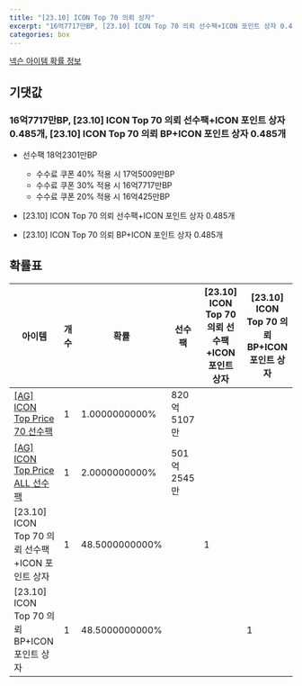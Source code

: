 ```yaml
---
title: "[23.10] ICON Top 70 의뢰 상자"
excerpt: "16억7717만BP, [23.10] ICON Top 70 의뢰 선수팩+ICON 포인트 상자 0.485개, [23.10] ICON Top 70 의뢰 BP+ICON 포인트 상자 0.485개"
categories: box
---
```

[넥슨 아이템 확률 정보](http://iteminfo.nexon.com/probability/fco?sn=7612)

## 기댓값
### 16억7717만BP, [23.10] ICON Top 70 의뢰 선수팩+ICON 포인트 상자 0.485개, [23.10] ICON Top 70 의뢰 BP+ICON 포인트 상자 0.485개
- 선수팩 18억2301만BP
  - 수수료 쿠폰 40% 적용 시 17억5009만BP
  - 수수료 쿠폰 30% 적용 시 16억7717만BP
  - 수수료 쿠폰 20% 적용 시 16억425만BP

- [23.10] ICON Top 70 의뢰 선수팩+ICON 포인트 상자 0.485개
- [23.10] ICON Top 70 의뢰 BP+ICON 포인트 상자 0.485개

## 확률표

|아이템|개수|확률|선수팩|[23.10] ICON Top 70 의뢰 선수팩+ICON 포인트 상자|[23.10] ICON Top 70 의뢰 BP+ICON 포인트 상자|
|---|---|---|---|---|---|
|[[AG] ICON Top Price 70 선수팩](/player/5726)|1|1.0000000000%|820억5107만|||
|[[AG] ICON Top Price ALL 선수팩](/player/5724)|1|2.0000000000%|501억2545만|||
|[23.10] ICON Top 70 의뢰 선수팩+ICON 포인트 상자|1|48.5000000000%||1||
|[23.10] ICON Top 70 의뢰 BP+ICON 포인트 상자|1|48.5000000000%|||1|
